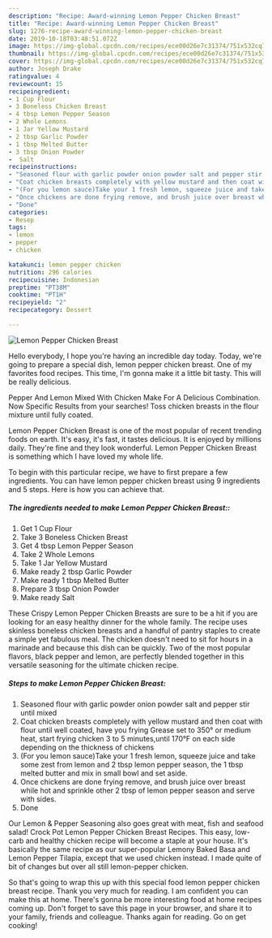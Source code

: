 ```yaml
---
description: "Recipe: Award-winning Lemon Pepper Chicken Breast"
title: "Recipe: Award-winning Lemon Pepper Chicken Breast"
slug: 1276-recipe-award-winning-lemon-pepper-chicken-breast
date: 2019-10-18T03:48:51.072Z
image: https://img-global.cpcdn.com/recipes/ece00d26e7c31374/751x532cq70/lemon-pepper-chicken-breast-recipe-main-photo.jpg
thumbnail: https://img-global.cpcdn.com/recipes/ece00d26e7c31374/751x532cq70/lemon-pepper-chicken-breast-recipe-main-photo.jpg
cover: https://img-global.cpcdn.com/recipes/ece00d26e7c31374/751x532cq70/lemon-pepper-chicken-breast-recipe-main-photo.jpg
author: Joseph Drake
ratingvalue: 4
reviewcount: 15
recipeingredient:
- 1 Cup Flour
- 3 Boneless Chicken Breast
- 4 tbsp Lemon Pepper Season
- 2 Whole Lemons
- 1 Jar Yellow Mustard
- 2 tbsp Garlic Powder
- 1 tbsp Melted Butter
- 3 tbsp Onion Powder
-  Salt
recipeinstructions:
- "Seasoned flour with garlic powder onion powder salt and pepper stir until mixed"
- "Coat chicken breasts completely with yellow mustard and then coat with flour until well coated, have you frying Grease set to 350° or medium heat, start frying chicken 3 to 5 minutes,until 170°F on each side depending on the thickness of chickens"
- "(For you lemon sauce)Take your 1 fresh lemon, squeeze juice and take some zest from lemon and 2 tbsp lemon pepper season, the 1 tbsp melted butter and mix in small bowl and set aside."
- "Once chickens are done frying remove, and brush juice over breast while hot and sprinkle other 2 tbsp of lemon pepper season and serve with sides."
- "Done"
categories:
- Resep
tags:
- lemon
- pepper
- chicken

katakunci: lemon pepper chicken
nutrition: 296 calories
recipecuisine: Indonesian
preptime: "PT38M"
cooktime: "PT1H"
recipeyield: "2"
recipecategory: Dessert

---
```



![Lemon Pepper Chicken Breast](https://img-global.cpcdn.com/recipes/ece00d26e7c31374/751x532cq70/lemon-pepper-chicken-breast-recipe-main-photo.jpg)

Hello everybody, I hope you're having an incredible day today. Today, we're going to prepare a special dish, lemon pepper chicken breast. One of my favorites food recipes. This time, I'm gonna make it a little bit tasty. This will be really delicious.

Pepper And Lemon Mixed With Chicken Make For A Delicious Combination. Now Specific Results from your searches! Toss chicken breasts in the flour mixture until fully coated.

Lemon Pepper Chicken Breast is one of the most popular of recent trending foods on earth. It's easy, it's fast, it tastes delicious. It is enjoyed by millions daily. They're fine and they look wonderful. Lemon Pepper Chicken Breast is something which I have loved my whole life.


To begin with this particular recipe, we have to first prepare a few ingredients. You can have lemon pepper chicken breast using 9 ingredients and 5 steps. Here is how you can achieve that.

##### The ingredients needed to make Lemon Pepper Chicken Breast::

1. Get 1 Cup Flour
1. Take 3 Boneless Chicken Breast
1. Get 4 tbsp Lemon Pepper Season
1. Take 2 Whole Lemons
1. Take 1 Jar Yellow Mustard
1. Make ready 2 tbsp Garlic Powder
1. Make ready 1 tbsp Melted Butter
1. Prepare 3 tbsp Onion Powder
1. Make ready  Salt


These Crispy Lemon Pepper Chicken Breasts are sure to be a hit if you are looking for an easy healthy dinner for the whole family. The recipe uses skinless boneless chicken breasts and a handful of pantry staples to create a simple yet fabulous meal. The chicken doesn&#39;t need to sit for hours in a marinade and because this dish can be quickly. Two of the most popular flavors, black pepper and lemon, are perfectly blended together in this versatile seasoning for the ultimate chicken recipe. 

##### Steps to make Lemon Pepper Chicken Breast:

1. Seasoned flour with garlic powder onion powder salt and pepper stir until mixed
1. Coat chicken breasts completely with yellow mustard and then coat with flour until well coated, have you frying Grease set to 350° or medium heat, start frying chicken 3 to 5 minutes,until 170°F on each side depending on the thickness of chickens
1. (For you lemon sauce)Take your 1 fresh lemon, squeeze juice and take some zest from lemon and 2 tbsp lemon pepper season, the 1 tbsp melted butter and mix in small bowl and set aside.
1. Once chickens are done frying remove, and brush juice over breast while hot and sprinkle other 2 tbsp of lemon pepper season and serve with sides.
1. Done


Our Lemon &amp; Pepper Seasoning also goes great with meat, fish and seafood salad! Crock Pot Lemon Pepper Chicken Breast Recipes. This easy, low-carb and healthy chicken recipe will become a staple at your house. It&#39;s basically the same recipe as our super-popular Lemony Baked Basa and Lemon Pepper Tilapia, except that we used chicken instead. I made quite of bit of changes but over all still lemon-pepper chicken. 

So that's going to wrap this up with this special food lemon pepper chicken breast recipe. Thank you very much for reading. I am confident you can make this at home. There's gonna be more interesting food at home recipes coming up. Don't forget to save this page in your browser, and share it to your family, friends and colleague. Thanks again for reading. Go on get cooking!
